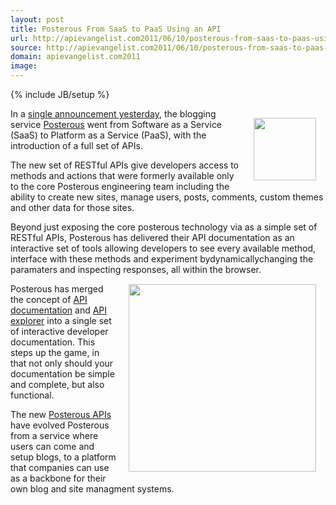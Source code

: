 ```yaml
---
layout: post
title: Posterous From SaaS to PaaS Using an API
url: http://apievangelist.com2011/06/10/posterous-from-saas-to-paas-using-an-api/
source: http://apievangelist.com2011/06/10/posterous-from-saas-to-paas-using-an-api/
domain: apievangelist.com2011
image: 
---
```

{% include JB/setup %}
<a href="https://posterous.com/"><img style="padding: 15px;" src="http://kinlane-productions.s3.amazonaws.com/posterous/posterous-logo.jpg" alt="" width="100" align="right" /></a>In a <a title="single announcement yesterday" href="http://technology.posterous.com/announcing-a-new-api-for-developers-to-plug-i">single announcement yesterday</a>, the blogging service <a title="Posterous" href="https://posterous.com/">Posterous</a> went from Software as a Service (SaaS) to Platform as a Service (PaaS), with the introduction of a full set of APIs.<p></p>
The new set of RESTful APIs give developers access to methods and actions that were formerly available only to the core Posterous engineering team including the ability to create new sites, manage users, posts, comments, custom themes and other data for those sites.<p></p>
Beyond just exposing the core posterous technology via as a simple set of RESTful APIs, Posterous has delivered their API documentation as an interactive set of tools allowing developers to see every available method, interface with these methods and experiment bydynamicallychanging the paramaters and inspecting responses, all within the browser.<a href="http://posterous.com/api"><img style="padding: 15px;" src="http://kinlane-productions.s3.amazonaws.com/posterous/Posterous_API_Reference.jpg" alt="" width="300" align="right" /></a><p></p>
Posterous has merged the concept of <a title="API documentation" href="http://www.apievangelist.com/ecosystem-building-blocks-detail.php?Building_Block_ID=120">API documentation</a> and <a title="API Explorer" href="http://www.apievangelist.com/ecosystem-building-blocks-detail.php?Building_Block_ID=209">API explorer</a> into a single set of interactive developer documentation.  This steps up the game, in that not only should your documentation be simple and complete, but also functional.<p></p>
The new <a title="Posterous APIs" href="http://posterous.com/api">Posterous APIs</a> have evolved Posterous from a service where users can come and setup blogs, to a platform that companies can use as a backbone for their own blog and site managment systems.
